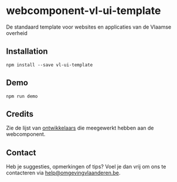 # webcomponent-vl-ui-template
De standaard template voor websites en applicaties van de Vlaamse overheid


## Installation
```
npm install --save vl-ui-template
```

## Demo
```
npm run demo
```

## Credits
Zie de lijst van [ontwikkelaars](https://github.com/milieuinfo/webcomponent-vl-ui-template/graphs/contributors) die meegewerkt hebben aan de webcomponent.

## Contact
Heb je suggesties, opmerkingen of tips? Voel je dan vrij om ons te contacteren via help@omgevingvlaanderen.be.
